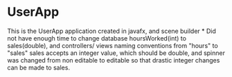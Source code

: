 # UserApp
This is the UserApp application created in javafx, and scene builder
*
Did not have enough time to change database hoursWorked(int) to sales(double), and controllers/ views naming conventions from "hours" to "sales"
sales accepts an integer value, which should be double, and spinner was changed from non editable to editable so that drastic integer
changes can be made to sales. 
